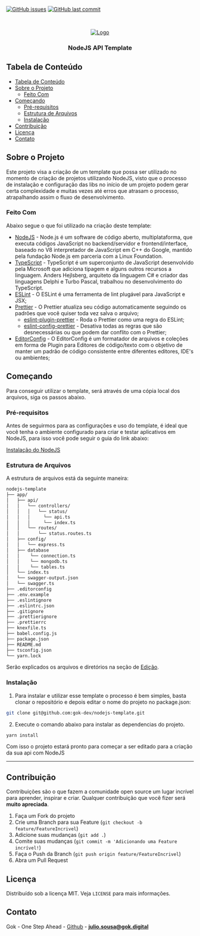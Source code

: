 <!-- PROJECT SHIELDS -->

[![GitHub issues](https://img.shields.io/github/issues-raw/gok-dev/nodejs-template.svg)](https://github.com/gok-dev/nodejs-template/issues)
[![GitHub last commit](https://img.shields.io/github/last-commit/gok-dev/nodejs-template.svg)](https://github.com/gok-dev/nodejs-template/commits/main)

<!-- PROJECT LOGO -->
<br />
<p align="center">
  <a href="https://gok.digital">
    <img src="https://avatars1.githubusercontent.com/u/44470542?s=200&v=4" alt="Logo">
  </a>

  <h3 align="center">NodeJS API Template</h3>
</p>

<!-- TABLE OF CONTENTS -->

## Tabela de Conteúdo

- [Tabela de Conteúdo](#tabela-de-conte%C3%BAdo)
- [Sobre o Projeto](#sobre-o-projeto)
  - [Feito Com](#feito-com)
- [Começando](#come%C3%A7ando)
  - [Pré-requisitos](#pr%C3%A9-requisitos)
  - [Estrutura de Arquivos](#estrutura-de-arquivos)
  - [Instalação](#instala%C3%A7%C3%A3o)
- [Contribuição](#contribui%C3%A7%C3%A3o)
- [Licença](#licen%C3%A7a)
- [Contato](#contato)

<!-- ABOUT THE PROJECT -->

## Sobre o Projeto

Este projeto visa a criação de um template que possa ser utilizado no momento de criação de projetos utilizando NodeJS, visto que o processo de instalação e configuração das libs no início de um projeto podem gerar certa complexidade e muitas vezes até erros que atrasam o processo, atrapalhando assim o fluxo de desenvolvimento.

### Feito Com

Abaixo segue o que foi utilizado na criação deste template:

- [NodeJS](https://nodejs.org) - Node.js é um software de código aberto, multiplataforma, que executa códigos JavaScript no backend/servidor e frontend/interface, baseado no V8 interpretador de JavaScript em C++ do Google, mantido pela fundação Node.js em parceria com a Linux Foundation. 
- [TypeScript](https://www.typescriptlang.org/) - TypeScript é um superconjunto de JavaScript desenvolvido pela Microsoft que adiciona tipagem e alguns outros recursos a linguagem. Anders Hejlsberg, arquiteto da linguagem C# e criador das linguagens Delphi e Turbo Pascal, trabalhou no desenvolvimento do TypeScript.
- [ESLint](https://eslint.org/) - O ESLint é uma ferramenta de lint plugável para JavaScript e JSX;
- [Prettier](https://prettier.io/) - O Prettier atualiza seu código automaticamente seguindo os padrões que você quiser toda vez salva o arquivo;
  - [eslint-plugin-prettier](https://github.com/prettier/eslint-plugin-prettier) - Roda o Prettier como uma regra do ESLint;
  - [eslint-config-prettier](https://github.com/prettier/eslint-config-prettier) - Desativa todas as regras que são desnecessárias ou que podem dar conflito com o Prettier;
- [EditorConfig](https://editorconfig.org/) - O EditorConfig é um formatador de arquivos e coleções em forma de Plugin para Editores de código/texto com o objetivo de manter um padrão de código consistente entre diferentes editores, IDE's ou ambientes;

<!-- GETTING STARTED -->

## Começando

Para conseguir utilizar o template, será através de uma cópia local dos arquivos, siga os passos abaixo.

### Pré-requisitos

Antes de seguirmos para as configurações e uso do template, é ideal que você tenha o ambiente configurado para criar e testar aplicativos em NodeJS, para isso você pode seguir o guia do link abaixo:

[Instalação do NodeJS](https://nodejs.org/en/download/)

### Estrutura de Arquivos

A estrutura de arquivos está da seguinte maneira:

```bash
nodejs-template
├── app/
│   ├── api/
│   │   └── controllers/
│   │   │   └── status/
│   │   │     └── api.ts
│   │   │     └── index.ts
│   │   └── routes/
│   │       └── status.routes.ts
│   ├── config/
│   │   └── express.ts
│   ├── database
│   │    └── connection.ts
│   │    └── mongodb.ts
│   │    └── tables.ts
│   └── index.ts
│   └── swagger-output.json
│   └── swagger.ts
├── .editorconfig
├── .env.example
├── .eslintignore
├── .eslintrc.json
├── .gitignore
├── .prettierignore
├── .prettierrc
├── knexfile.ts
├── babel.config.js
├── package.json
├── README.md
├── tsconfig.json
└── yarn.lock
```

Serão explicados os arquivos e diretórios na seção de [Edição](#edição).

### Instalação

1. Para instalar e utilizar esse template o processo é bem simples, basta clonar o repositório e depois editar o nome do projeto no package.json:

```sh
git clone git@github.com:gok-dev/nodejs-template.git
```

2. Execute o comando abaixo para instalar as dependencias do projeto.

```sh
yarn install
```

Com isso o projeto estará pronto para começar a ser editado para a criação da sua api com NodeJS

---

<!-- CONTRIBUTING -->

## Contribuição

Contribuições são o que fazem a comunidade open source um lugar incrível para aprender, inspirar e criar. Qualquer contribuição que você fizer será **muito apreciada**.

1. Faça um Fork do projeto
2. Crie uma Branch para sua Feature (`git checkout -b feature/FeatureIncrivel`)
3. Adicione suas mudanças (`git add .`)
4. Comite suas mudanças (`git commit -m 'Adicionando uma Feature incrível!`)
5. Faça o Push da Branch (`git push origin feature/FeatureIncrivel`)
6. Abra um Pull Request

<!-- LICENSE -->

## Licença

Distribuído sob a licença MIT. Veja `LICENSE` para mais informações.

<!-- CONTACT -->

## Contato

Gok - One Step Ahead - [Github](https://github.com/gok-dev) - **julio.sousa@gok.digital**
